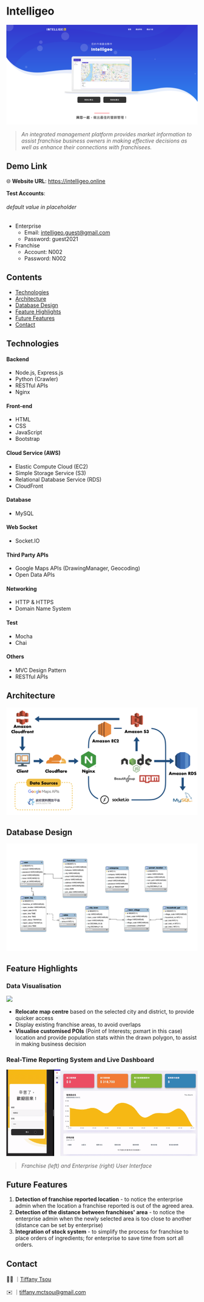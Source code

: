 # Intelligeo

![](https://github.com/Tiffanymctsou/Project_Assets/blob/master/Intelligeo/intelligeo_home.png)

> _An integrated management platform provides market information to assist franchise business owners in making effective decisions as well as enhance their connections with franchisees._

## Demo Link

🌐 **Website URL**: https://intelligeo.online

**Test Accounts**:

###### default value in placeholder

-   Enterprise
    -   Email: intelligeo.guest@gmail.com
    -   Password: guest2021
-   Franchise
    -   Account: N002
    -   Password: N002

## Contents

-   [Technologies](#technologies)
-   [Architecture](#architecture)
-   [Database Design](#database-design)
-   [Feature Highlights](#features)
-   [Future Features](#future-features)
-   [Contact](#contact)

## Technologies

#### Backend

-   Node.js, Express.js
-   Python (Crawler)
-   RESTful APIs
-   Nginx

#### Front-end

-   HTML
-   CSS
-   JavaScript
-   Bootstrap

#### Cloud Service (AWS)

-   Elastic Compute Cloud (EC2)
-   Simple Storage Service (S3)
-   Relational Database Service (RDS)
-   CloudFront

#### Database

-   MySQL

#### Web Socket

-   Socket.IO

#### Third Party APIs

-   Google Maps APIs (DrawingManager, Geocoding)
-   Open Data APIs

#### Networking

-   HTTP & HTTPS
-   Domain Name System

#### Test

-   Mocha
-   Chai

#### Others

-   MVC Design Pattern
-   RESTful APIs

## Architecture

![](https://github.com/Tiffanymctsou/Project_Assets/blob/master/Intelligeo/architecture.png)

## Database Design

![](https://github.com/Tiffanymctsou/Project_Assets/blob/master/Intelligeo/db_schema.png)

## Feature Highlights

### Data Visualisation

![](https://github.com/Tiffanymctsou/Project_Assets/blob/master/Intelligeo/data_visualisation.gif)

-   **Relocate map centre** based on the selected city and district, to provide quicker access
-   Display existing franchise areas, to avoid overlaps
-   **Visualise customised POIs** (Point of Interests; pxmart in this case) location and provide population stats within the drawn polygon, to assist in making business decision

### Real-Time Reporting System and Live Dashboard

![](https://github.com/Tiffanymctsou/Project_Assets/blob/master/Intelligeo/live_dashboard.gif)

> _Franchise (left) and Enterprise (right) User Interface_

## Future Features

1. **Detection of franchise reported location** - to notice the enterprise admin when the location a franchise reported is out of the agreed area.
2. **Detection of the distance between franchises' area** - to notice the enterprise admin when the newly selected area is too close to another (distance can be set by enterprise)
3. **Integration of stock system** - to simplify the process for franchise to place orders of ingredients; for enterprise to save time from sort all orders.

## Contact

👩‍💻 ｜[Tiffany Tsou](https://github.com/Tiffanymctsou 'Tiffany Tsou')

✉️ ｜tiffany.mctsou@gmail.com
